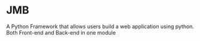 # JMB
 A Python Framework that allows users build a web application using python. Both Front-end and Back-end in one module
